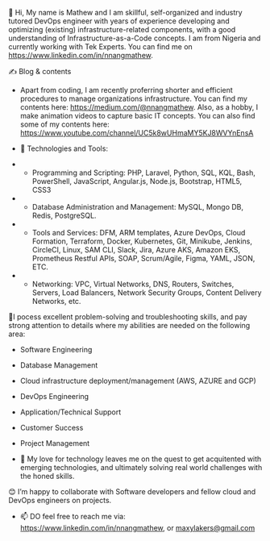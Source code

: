 👋 Hi, My name is Mathew and I am skillful, self-organized and industry tutored DevOps engineer with years of experience developing and optimizing (existing) infrastructure-related components, with a good understanding of Infrastructure-as-a-Code concepts. I am from Nigeria and currently working with Tek Experts. You can find me on https://www.linkedin.com/in/nnangmathew.

✍ Blog & contents
- Apart from coding, I am recently proferring shorter and efficient procedures to manage organizations infrastructure. You can find my contents here:  	https://medium.com/@nnangmathew. Also, as a hobby, I make animation videos to capture basic IT concepts. You can also find some of my contents here: https://www.youtube.com/channel/UC5k8wUHmaMY5KJ8WVYnEnsA

- 🔧 Technologies and Tools:

- - Programming and Scripting: PHP, Laravel, Python, SQL, KQL, Bash, PowerShell, JavaScript, Angular.js, Node.js, Bootstrap, HTML5, CSS3

- - Database Administration and Management: MySQL, Mongo DB, Redis, PostgreSQL.

- - Tools and Services: DFM, ARM templates, Azure DevOps, Cloud Formation, Terraform, Docker, Kubernetes, Git, Minikube, Jenkins, CircleCI, Linux, SAM CLI, Slack, Jira, Azure AKS, Amazon EKS, Prometheus Restful APIs, SOAP, Scrum/Agile, Figma, YAML, JSON, ETC.

- - Networking: VPC, Virtual Networks, DNS, Routers, Switches, Servers, Load Balancers, Network Security Groups, Content Delivery Networks, etc.

💖I pocess excellent problem-solving and troubleshooting skills, and pay strong attention to details where my abilities are needed on the following area:
- Software Engineering
- Database Management
- Cloud infrastructure deployment/management (AWS, AZURE and GCP)
- DevOps Engineering
- Application/Technical Support
- Customer Success
- Project Management

- 💞️ My love for technology  leaves me on the quest to get acquitented with emerging technologies, and ultimately solving real world challenges with the honed skills.

😊 I’m happy to collaborate with Software developers and fellow cloud and DevOps engineers on projects.

- 📫 DO feel free to reach me via: https://www.linkedin.com/in/nnangmathew, or maxylakers@gmail.com

<!---
Maxylakers/Maxylakers is a ✨ special ✨ repository because its `README.md` (this file) appears on your GitHub profile.
You can click the Preview link to take a look at your changes.
--->
